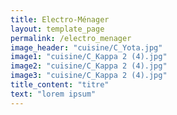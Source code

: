 ```yaml
---
title: Electro-Ménager
layout: template_page
permalink: /electro_menager
image_header: "cuisine/C_Yota.jpg"
image1: "cuisine/C_Kappa 2 (4).jpg"
image2: "cuisine/C_Kappa 2 (4).jpg"
image3: "cuisine/C_Kappa 2 (4).jpg"
title_content: "titre"
text: "lorem ipsum"
---
```


